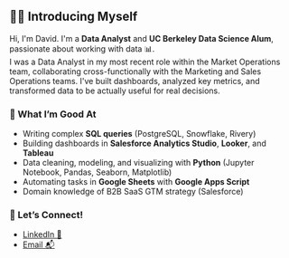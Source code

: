 ## 🙋‍♂️ Introducing Myself 

<!--
**davidko-github/davidko-github** is a ✨ _special_ ✨ repository because its `README.md` (this file) appears on your GitHub profile.

Here are some ideas to get you started:

- 🔭 I’m currently working on ...
- 🌱 I’m currently learning ...
- 👯 I’m looking to collaborate on ...
- 🤔 I’m looking for help with ...
- 💬 Ask me about ...
- 📫 How to reach me: ...
- 😄 Pronouns: ...
- ⚡ Fun fact: ...
-->

Hi, I'm David. I'm a **Data Analyst** and **UC Berkeley Data Science Alum**, passionate about working with data 📊.  
I was a Data Analyst in my most recent role within the Market Operations team, collaborating cross-functionally with the Marketing and Sales Operations teams. I've built dashboards, analyzed key metrics, and transformed data to be actually useful for real decisions. 
### 🔎 What I’m Good At
- Writing complex **SQL queries** (PostgreSQL, Snowflake, Rivery) 
- Building dashboards in **Salesforce Analytics Studio**, **Looker**, and **Tableau** 
- Data cleaning, modeling, and visualizing with **Python** (Jupyter Notebook, Pandas, Seaborn, Matplotlib) 
- Automating tasks in **Google Sheets** with **Google Apps Script** 
- Domain knowledge of B2B SaaS GTM strategy (Salesforce) 

### 🤝 Let’s Connect!
- [LinkedIn 🔗](https://www.linkedin.com/in/davidkoberkeley)  
- [Email 📬](david90630@berkeley.edu)
